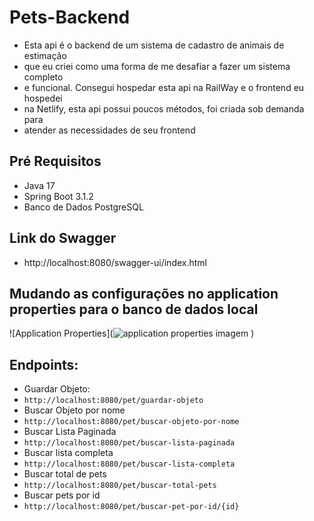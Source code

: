 # Pets-Backend
* Esta api é o backend de um sistema de cadastro de animais de estimação
* que eu criei como uma forma de me desafiar a fazer um sistema completo
* e funcional. Consegui hospedar esta api na RailWay e o frontend eu hospedei 
* na Netlify, esta api possui poucos métodos, foi criada sob demanda para 
* atender as necessidades de seu frontend

## Pré Requisitos
* Java 17
* Spring Boot 3.1.2
* Banco de Dados PostgreSQL

## Link do Swagger
* http://localhost:8080/swagger-ui/index.html

## Mudando as configurações no application properties para o banco de dados local 
![Application Properties](![application properties imagem](https://github.com/Joelson0935/Pets-Backend/assets/56981455/3c3aa216-28dc-45cd-909d-c8f74cec18bc)
 )

## Endpoints: 
* Guardar Objeto:
* ` http://localhost:8080/pet/guardar-objeto  `
* Buscar Objeto por nome
* ` http://localhost:8080/pet/buscar-objeto-por-nome `
* Buscar Lista Paginada
* ` http://localhost:8080/pet/buscar-lista-paginada `
* Buscar lista completa
* ` http://localhost:8080/pet/buscar-lista-completa `
* Buscar total de pets
* ` http://localhost:8080/pet/buscar-total-pets `
* Buscar pets por id
* ` http://localhost:8080/pet/buscar-pet-por-id/{id} ` 
 
